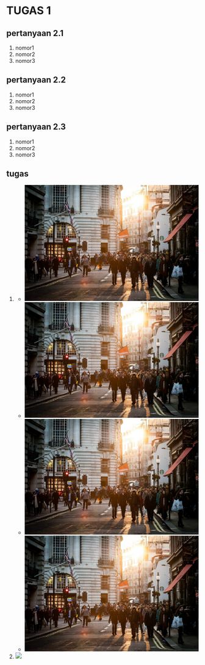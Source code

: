 # TUGAS 1

## pertanyaan 2.1
1. nomor1
2. nomor2
3. nomor3

## pertanyaan 2.2
1. nomor1
2. nomor2
3. nomor3

## pertanyaan 2.3
1. nomor1
2. nomor2
3. nomor3

## tugas
1. 
    * <img src="./ss/1.jpg">
    * <img src="./ss/1.jpg">
    * <img src="./ss/1.jpg">
    * <img src="./ss/1.jpg">
2. <img src="./ss/2.jpg">